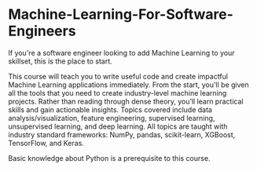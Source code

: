 # Machine-Learning-For-Software-Engineers
 If you're a software engineer looking to add Machine Learning to your skillset, this is the place to start.

This course will teach you to write useful code and create impactful Machine Learning applications immediately. From the start, you'll be given all the tools that you need to create industry-level machine learning projects. Rather than reading through dense theory, you’ll learn practical skills and gain actionable insights. Topics covered include data analysis/visualization, feature engineering, supervised learning, unsupervised learning, and deep learning. All topics are taught with industry standard frameworks: NumPy, pandas, scikit-learn, XGBoost, TensorFlow, and Keras.

Basic knowledge about Python is a prerequisite to this course.
